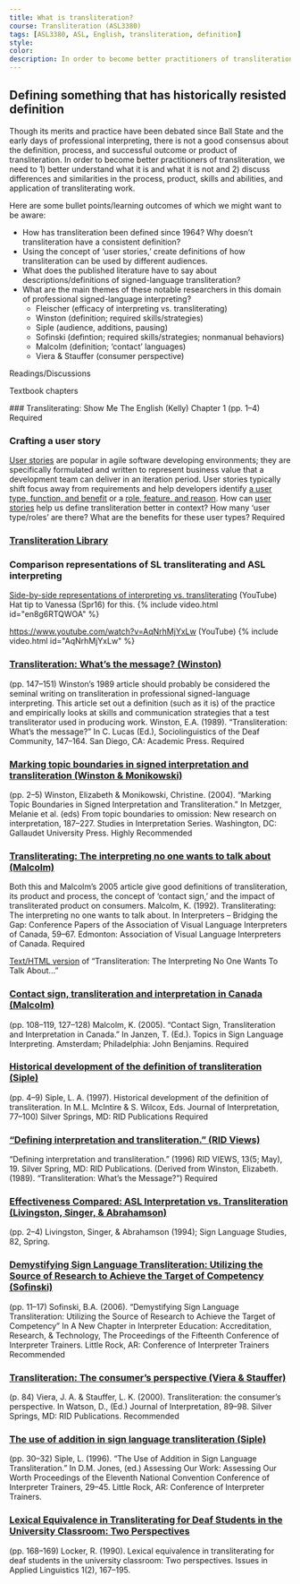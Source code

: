 ```yaml
---
title: What is transliteration?
course: Transliteration (ASL3380)
tags: [ASL3380, ASL, English, transliteration, definition]
style: 
color: 
description: In order to become better practitioners of transliteration, we need to 1) better understand what it is and what it is not and 2) discuss differences and similarities in the process, product, skills and abilities, and application of transliterating work.
---
```


## Defining something that has historically resisted definition

<p class="lead">Though its merits and practice have been debated since Ball State and the early days of professional interpreting, there is not a good consensus about the definition, process, and successful outcome or product of transliteration. In order to become better practitioners of transliteration, we need to 1) better understand what it is and what it is not and 2) discuss differences and similarities in the process, product, skills and abilities, and application of transliterating work.</p>

Here are some bullet points/learning outcomes of which we might want to be aware:
* How has transliteration been defined since 1964? Why doesn’t transliteration have a consistent definition?
* Using the concept of ‘user stories,’ create definitions of how transliteration can be used by different audiences.
* What does the published literature have to say about descriptions/definitions of signed-language transliteration?
* What are the main themes of these notable researchers in this domain of professional signed-language interpreting?
	* Fleischer (efficacy of interpreting vs. transliterating)
	* Winston (definition; required skills/strategies)
	* Siple (audience, additions, pausing)
	* Sofinski (defintion; required skills/strategies; nonmanual behaviors)
	* Malcolm (definition; ‘contact’ languages)
	* Viera & Stauffer (consumer perspective)

Readings/Discussions

<p class="h4">Textbook chapters</p>
### Transliterating: Show Me The English (Kelly)
Chapter 1 (pp. 1–4) <span class="badge badge-pill badge-danger">Required</span>

### Crafting a user story
[User stories](https://www.gov.uk/service-manual/agile/writing-user-stories.html) are popular in agile software developing environments; they are specifically formulated and written to represent business value that a development team can deliver in an iteration period. User stories typically shift focus away from requirements and help developers identify [a user type, function, and benefit](https://help.rallydev.com/writing-great-user-story) or a [role, feature, and reason](http://codesqueeze.com/the-easy-way-to-writing-good-user-stories). How can [user stories](http://theuxreview.co.uk/user-stories-the-beginners-guide) help us define transliteration better in context? How many ‘user type/roles’ are there? What are the benefits for these user types? <span class="badge badge-pill badge-danger">Required</span>

### [Transliteration Library](http://intrpr.github.io/3380/library)

### Comparison representations of SL transliterating and ASL interpreting

[Side-by-side representations of interpreting vs. transliterating](https://www.youtube.com/watch?v=en8g6RTQWOA) (YouTube) Hat tip to Vanessa (Spr16) for this.
{% include video.html id="en8g6RTQWOA" %}

https://www.youtube.com/watch?v=AqNrhMjYxLw (YouTube)
{% include video.html id="AqNrhMjYxLw" %}

### [Transliteration: What’s the message? (Winston)](http://)
(pp. 147–151) Winston’s 1989 article should probably be considered the seminal writing on transliteration in professional signed-language interpreting. This article set out a definition (such as it is) of the practice and empirically looks at skills and communication strategies that a test transliterator used in producing work. Winston, E.A. (1989). “Transliteration: What’s the message?” In C. Lucas (Ed.), Sociolinguistics of the Deaf Community, 147–164. San Diego, CA: Academic Press. <span class="badge badge-pill badge-danger">Required</span>

### [Marking topic boundaries in signed interpretation and transliteration (Winston & Monikowski)](http://)
(pp. 2–5) Winston, Elizabeth & Monikowski, Christine. (2004). “Marking Topic Boundaries in Signed Interpretation and Transliteration.” In Metzger, Melanie et al. (eds) From topic boundaries to omission: New research on interpretation, 187–227. Studies in Interpretation Series. Washington, DC: Gallaudet University Press. <span class="badge badge-pill badge-success">Highly Recommended</span>

### [Transliterating: The interpreting no one wants to talk about (Malcolm)](http://)
Both this and Malcolm’s 2005 article give good definitions of transliteration, its product and process, the concept of ‘contact sign,’ and the impact of transliterated product on consumers. Malcolm, K. (1992). Transliterating: The interpreting no one wants to talk about. In Interpreters – Bridging the Gap: Conference Papers of the Association of Visual Language Interpreters of Canada, 59–67. Edmonton: Association of Visual Language Interpreters of Canada. <span class="badge badge-pill badge-danger">Required</span>

[Text/HTML version](http://) of “Transliteration: The Interpreting No One Wants To Talk About...”

### [Contact sign, transliteration and interpretation in Canada (Malcolm)](http://)
(pp. 108–119, 127–128) Malcolm, K. (2005). “Contact Sign, Transliteration and Interpretation in Canada.” In Janzen, T. (Ed.). Topics in Sign Language Interpreting. Amsterdam; Philadelphia: John Benjamins. <span class="badge badge-pill badge-danger">Required</span>

### [Historical development of the definition of transliteration (Siple)](http://)
(pp. 4–9) Siple, L. A. (1997). Historical development of the definition of transliteration. In M.L. McIntire & S. Wilcox, Eds. Journal of Interpretation, 77–100) Silver Springs, MD: RID Publications <span class="badge badge-pill badge-danger">Required</span>

### [“Defining interpretation and transliteration.” (RID Views)](http://) 
“Defining interpretation and transliteration.” (1996) RID VIEWS, 13(5; May), 19. Silver Spring, MD: RID Publications. (Derived from Winston, Elizabeth. (1989). “Transliteration: What’s the Message?”) <span class="badge badge-pill badge-danger">Required</span>

### [Effectiveness Compared: ASL Interpretation vs. Transliteration (Livingston, Singer, & Abrahamson)](http://)
(pp. 2–4) Livingston, Singer, & Abrahamson (1994); Sign Language Studies, 82, Spring.

### [Demystifying Sign Language Transliteration: Utilizing the Source of Research to Achieve the Target of Competency (Sofinski)](http://)
(pp. 11–17) Sofinski, B.A. (2006). “Demystifying Sign Language Transliteration: Utilizing the Source of Research to Achieve the Target of Competency” In A New Chapter in Interpreter Education: Accreditation, Research, & Technology, The Proceedings of the Fifteenth Conference of Interpreter Trainers. Little Rock, AR: Conference of Interpreter Trainers <span class="badge badge-pill badge-success">Recommended</span>

### [Transliteration: The consumer’s perspective (Viera & Stauffer)](http://)
(p. 84) Viera, J. A. & Stauffer, L. K. (2000). Transliteration: the consumer’s perspective. In Watson, D., (Ed.) Journal of Interpretation, 89–98. Silver Springs, MD: RID Publications. <span class="badge badge-pill badge-success">Recommended</span>

### [The use of addition in sign language transliteration (Siple)](http://)
(pp. 30–32) Siple, L. (1996). “The Use of Addition in Sign Language Transliteration.” In D.M. Jones, (ed.) Assessing Our Work: Assessing Our Worth Proceedings of the Eleventh National Convention Conference of Interpreter Trainers, 29–45. Little Rock, AR: Conference of Interpreter Trainers.

### [Lexical Equivalence in Transliterating for Deaf Students in the University Classroom: Two Perspectives](http://)
(pp. 168–169) Locker, R. (1990). Lexical equivalence in transliterating for deaf students in the university classroom: Two perspectives. Issues in Applied Linguistics 1(2), 167–195.